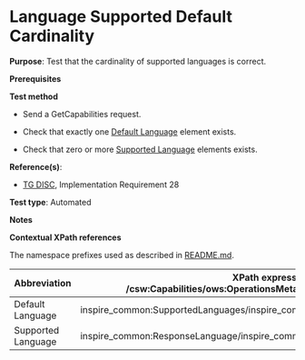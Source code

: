 # Language Supported Default Cardinality

**Purpose**: Test that the cardinality of supported languages is correct.

**Prerequisites**

**Test method**

* Send a GetCapabilities request.

* Check that exactly one [Default Language](#defaultLanguage) element exists.

* Check that zero or more [Supported Language](#supportedLanguage) elements exists.

**Reference(s)**:
* [TG DISC](http://inspire.ec.europa.eu/id/ats/discovery-service/3.1/csw-iso-ap/README#ref_TG_DISC), Implementation Requirement 28

**Test type**: Automated

**Notes**


**Contextual XPath references**

The namespace prefixes used as described in [README.md](http://inspire.ec.europa.eu/id/ats/discovery-service/3.1/csw-iso-ap/README#namespaces).

Abbreviation                                               |  XPath expression (relative to /csw:Capabilities/ows:OperationsMetadata/inspire_ds:ExtendedCapabilities)
---------------------------------------------------------- | -------------------------------------------------------------------------
Default Language <a name="defaultLanguage"></a> | inspire_common:SupportedLanguages/inspire_common:DefaultLanguage/inspire_common:Language
Supported Language <a name="supportedLanguage"></a> | inspire_common:ResponseLanguage/inspire_common:Language
